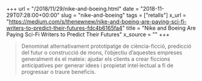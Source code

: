 +++
url = "/2018/11/29/nike-and-boeing.html"
date = "2018-11-29T07:28:00+00:00"
slug = "nike-and-boeing"
tags = ["retalls"]
x_url = "https://medium.com/s/thenewnew/nike-and-boeing-are-paying-sci-fi-writers-to-predict-their-futures-fdc4b6165fa4"
title = "Nike and Boeing Are Paying Sci-Fi Writers to Predict Their Futures"
x_source = ""
+++


> Denominat alternativament prototipatge de ciència-ficció, predicció del futur o construcció de mons,  l’objectiu d’aquestes empreses generalment és el mateix: ajudar els clients a crear ficcions anticipatives per generar idees i propietat intel·lectual a fi de progressar o traure beneficis.
